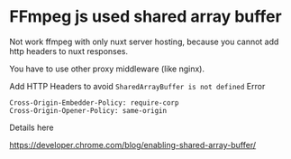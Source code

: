 # FFmpeg js used shared array buffer

Not work ffmpeg with only nuxt server hosting,
because you cannot add http headers to nuxt responses.

You have to use other proxy middleware (like nginx).

Add HTTP Headers to avoid `SharedArrayBuffer is not defined` Error

```
Cross-Origin-Embedder-Policy: require-corp
Cross-Origin-Opener-Policy: same-origin
```

Details here

https://developer.chrome.com/blog/enabling-shared-array-buffer/
